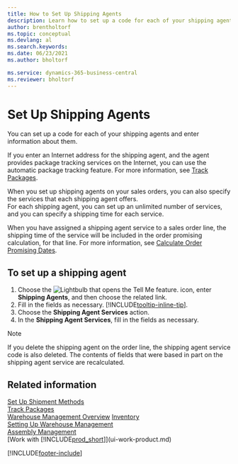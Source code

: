 ```yaml
---
title: How to Set Up Shipping Agents
description: Learn how to set up a code for each of your shipping agents and enter descriptive information about each of them and the services they provide.
author: brentholtorf
ms.topic: conceptual
ms.devlang: al
ms.search.keywords:
ms.date: 06/23/2021
ms.author: bholtorf

ms.service: dynamics-365-business-central
ms.reviewer: bholtorf
---
```

# Set Up Shipping Agents
You can set up a code for each of your shipping agents and enter information about them.  

If you enter an Internet address for the shipping agent, and the agent provides package tracking services on the Internet, you can use the automatic package tracking feature. For more information, see [Track Packages](sales-how-track-packages.md).

When you set up shipping agents on your sales orders, you can also specify the services that each shipping agent offers.  
For each shipping agent, you can set up an unlimited number of services, and you can specify a shipping time for each service.  

When you have assigned a shipping agent service to a sales order line, the shipping time of the service will be included in the order promising calculation, for that line. For more information, see [Calculate Order Promising Dates](sales-how-to-calculate-order-promising-dates.md).

## To set up a shipping agent  
1.  Choose the ![Lightbulb that opens the Tell Me feature.](media/ui-search/search_small.png "Tell me what you want to do") icon, enter **Shipping Agents**, and then choose the related link.  
2.  Fill in the fields as necessary. [!INCLUDE[tooltip-inline-tip](includes/tooltip-inline-tip_md.md)].  
3.  Choose the **Shipping Agent Services** action.
4. In the **Shipping Agent Services**, fill in the fields as necessary.

> [!NOTE]  
>  If you delete the shipping agent on the order line, the shipping agent service code is also deleted. The contents of fields that were based in part on the shipping agent service are recalculated.  

## Related information
[Set Up Shipment Methods](sales-how-set-up-shipment-methods.md)  
[Track Packages](sales-how-track-packages.md)    
[Warehouse Management Overview](design-details-warehouse-management.md)
[Inventory](inventory-manage-inventory.md)  
[Setting Up Warehouse Management](warehouse-setup-warehouse.md)     
[Assembly Management](assembly-assemble-items.md)    
[Work with [!INCLUDE[prod_short](includes/prod_short.md)]](ui-work-product.md)  


[!INCLUDE[footer-include](includes/footer-banner.md)]